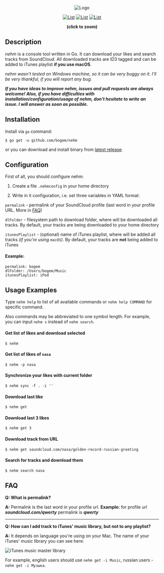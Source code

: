 <div align="center">
<img src="https://raw.github.com/bogem/nehm/master/Pictures/logo.png" alt="Logo"></img>

<a href="https://raw.githubusercontent.com/bogem/nehm/master/Pictures/list.png" target="_blank"><img src="https://raw.github.com/bogem/nehm/master/Pictures/list.thumb.png" alt="List"></img></a>
<a href="https://raw.githubusercontent.com/bogem/nehm/master/Pictures/get.png" target="_blank"><img src="https://raw.github.com/bogem/nehm/master/Pictures/get.thumb.png" alt="List"></img></a>
<a href="https://raw.githubusercontent.com/bogem/nehm/master/Pictures/search.png" target="_blank"><img src="https://raw.github.com/bogem/nehm/master/Pictures/search.thumb.png" alt="List"></img></a>
<p><b>(click to zoom)</b></p>
</div>

## Description
*nehm* is a console tool written in Go. It can download your likes and search tracks from SoundCloud. All downloaded tracks are ID3 tagged and can be added to iTunes playlist **if you use macOS**.

*nehm wasn't tested on Windows machine, so it can be very buggy on it. I'll be very thankful, if you will report any bug.*

***If you have ideas to improve nehm, issues and pull requests are always welcome! Also, if you have difficulties with installation/configuration/usage of nehm, don't hesitate to write an issue. I will answer as soon as possible.***

## Installation
Install via `go` command:

	$ go get -u github.com/bogem/nehm

or you can download and install binary from [latest release](https://github.com/bogem/nehm/releases).

## Configuration
First of all, you should configure nehm:

1. Create a file `.nehmconfig` in your home directory

2. Write in it configuration, i.e. set three variables in YAML format:

`permalink` - permalink of your SoundCloud profile
(last word in your profile URL.  More in [FAQ](#faq))

`dlFolder` - filesystem path to download folder, where will be downloaded all tracks.
By default, your tracks are being downloaded to your home directory

`itunesPlaylist` - (optional) name of iTunes playlist, where will be added all tracks *(if you're using `macOS`)*.
By default, your tracks are **not** being added to iTunes

#### Example:
```
permalink: bogem
dlFolder: /Users/bogem/Music
itunesPlaylist: iPod
```

## Usage Examples

Type `nehm help` to list of all available commands or `nehm help COMMAND` for specific command.

Also commands may be abbreviated to one symbol length. For example, you can input `nehm s` instead of `nehm search`.

#### Get list of likes and download selected

	$ nehm

#### Get list of likes of `nasa`

	$ nehm -p nasa

#### Synchronize your likes with current folder

	$ nehm sync -f . -i ''

#### Download last like

	$ nehm get

#### Download last 3 likes

	$ nehm get 3

#### Download track from URL

	$ nehm get soundcloud.com/nasa/golden-record-russian-greeting

#### Search for tracks and download them

	$ nehm search nasa

## FAQ

**Q: What is permalink?**

**A:** Permalink is the last word in your profile url. **Example:** for profile url ***soundcloud.com/qwerty*** permalink is ***qwerty***

---

**Q: How can I add track to iTunes' music library, but not to any playlist?**

**A:** It depends on language you're using on your Mac. The name of your iTunes' music library you can see here:

![iTunes music master library](https://raw.github.com/bogem/nehm/master/Pictures/music_master_library.png)

For example, english users should use `nehm get -i Music`, russian users - `nehm get -i Музыка`.
